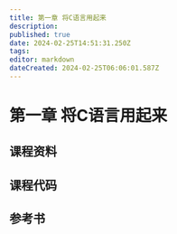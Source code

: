 ```yaml
---
title: 第一章 将C语言用起来
description: 
published: true
date: 2024-02-25T14:51:31.250Z
tags: 
editor: markdown
dateCreated: 2024-02-25T06:06:01.587Z
---
```


# 第一章 将C语言用起来
## 课程资料

## 课程代码

## 参考书